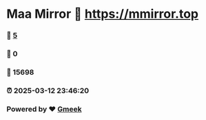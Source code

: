 # Maa Mirror :link: https://mmirror.top 
### :page_facing_up: [5](https://mmirror.top/tag.html) 
### :speech_balloon: 0 
### :hibiscus: 15698 
### :alarm_clock: 2025-03-12 23:46:20 
### Powered by :heart: [Gmeek](https://github.com/Meekdai/Gmeek)
